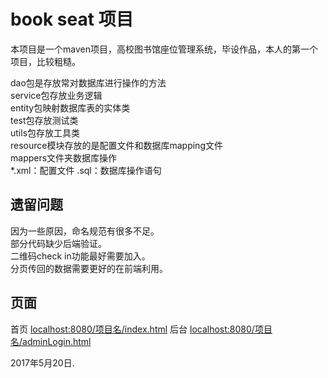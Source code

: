 ﻿# book seat 项目

本项目是一个maven项目，高校图书馆座位管理系统，毕设作品，本人的第一个项目，比较粗糙。

dao包是存放常对数据库进行操作的方法<br>
service包存放业务逻辑<br>
entity包映射数据库表的实体类<br>
test包存放测试类<br>
utils包存放工具类<br>
resource模块存放的是配置文件和数据库mapping文件<br>
mappers文件夹数据库操作<br>
*.xml：配置文件
.sql：数据库操作语句

## 遗留问题 

因为一些原因，命名规范有很多不足。<br>
部分代码缺少后端验证。<br>
二维码check in功能最好需要加入。<br>
分页传回的数据需要更好的在前端利用。

## 页面

首页  [localhost:8080/项目名/index.html](http://localhost:8080/项目名/index.html)           后台  [localhost:8080/项目名/adminLogin.html](http://localhost:8080/项目名/adminLogin.html)

2017年5月20日.

